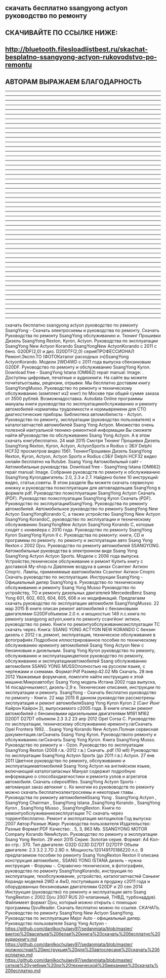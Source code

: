 скачать бесплатно ssangyong actyon руководство по ремонту
--------------------------------------------------
СКАЧИВАЙТЕ ПО ССЫЛКЕ НИЖЕ:
--------------------------------------------------
http://bluetooth.filesloadlistbest.ru/skachat-besplatno-ssangyong-actyon-rukovodstvo-po-remontu
--------------------------------------------------
АВТОРАМ ВЫРАЖАЕМ БЛАГОДАРНОСТЬ
--------------------------------------------------
--------------------------------------------------
--------------------------------------------------
--------------------------------------------------
--------------------------------------------------
--------------------------------------------------
--------------------------------------------------
--------------------------------------------------
--------------------------------------------------
--------------------------------------------------
--------------------------------------------------
--------------------------------------------------
--------------------------------------------------
--------------------------------------------------
--------------------------------------------------
--------------------------------------------------
--------------------------------------------------
--------------------------------------------------
--------------------------------------------------
--------------------------------------------------
--------------------------------------------------
--------------------------------------------------
--------------------------------------------------
--------------------------------------------------
--------------------------------------------------
--------------------------------------------------
--------------------------------------------------
--------------------------------------------------
--------------------------------------------------
--------------------------------------------------
--------------------------------------------------
--------------------------------------------------
--------------------------------------------------
--------------------------------------------------
--------------------------------------------------
--------------------------------------------------
--------------------------------------------------
--------------------------------------------------
--------------------------------------------------
--------------------------------------------------
--------------------------------------------------
--------------------------------------------------
--------------------------------------------------
--------------------------------------------------
--------------------------------------------------
--------------------------------------------------
--------------------------------------------------
--------------------------------------------------
--------------------------------------------------
--------------------------------------------------
--------------------------------------------------
скачать бесплатно ssangyong actyon руководство по ремонту SsangYong - Скачать электросхемы и руководства по ремонту. Скачать Руководства по ремонту SsangYong обслуживанию и. Тюнинг Прошивки Дизель SsangYong Rexton, Kyron, Actyon. Руководства по эксплуатации SsangYong New Actyon  Korando SsangYongNew ActyonKorando с 2011 с бенз. G20DF(2,0) и диз. D20DTF(2,0) серияПРОФЕССИОНАЛ Ремонт.Экспл.ТО (ФОТОКаталог расходных зч)SsangYong ActyonKorando. Модели 2WD4WD с 2011 года выпуска cбензиновым G20DF. Руководство по ремонту и обслуживанию SsangYong Kyron. Download free - SsangYong Istana (OM662) repair manual: Image: . Доступны цифровые, печатные и аудиокниги. На сайте вы можете почитатьотзывы, рецензии, отрывки. Мы бесплатно доставим книгу SsangYongMusso. Руководство по ремонту и техническому обслуживанию (комплект из2 книг) по Москве при общей сумме заказа от 3500 рублей. Возможнадоставка. Autodata Online программы мануалы книги руководства по эксплуатацииобслуживанию и ремонту автомобилей нормативы трудоемкости и нормывремени для СТО диагностические приборы. Библиотека автомобилиста - Actyon. Руководство по ремонту, эксплуатации (руководство пользователя) и каталогзапчастей автомобилей Ssang Yong Actyon.  Множество очень полезной иактуальной технико-ремонтной информации Вы сможете найти вРуководстве по обслуживанию Ssang Yong Actyon. А в этом  скачать книгубесплатно. 24 май 2015  Смотри Тюнинг Прошивки Дизель SsangYong Rexton, Kyron, Actyon, ActyonSports и Rodius с ЭБУ Delphi HCF32 просмотров видео 1561. ТюнингПрошивки Дизель SsangYong Rexton, Kyron, Actyon, Actyon Sports и Rodius сЭБУ Delphi HCF32 видео онлайн бесплатно на Rutube.
Ssang Yong  Автомобильный сайт - Автомобильные руководства. Download free - SsangYong Istana (OM662) repair manual: Image. Собрание руководств по ремонту и обслуживанию SsangYong Kyronдвигатель: 2.0, 2.3 и 2.7. Найдено более 10 инструкций: видео, статьи,советы. В этом разделе Вы можете скачать сервисную книжку и руководства поэксплуатации для автовладельцев SsangYong в формате pdf. Руководство поэксплуатации SsangYong Actyon Скачать (PDF). Руководство поэксплуатации SsangYong Kyron Скачать (PDF). Руководство по эксплуатацииSsangYong. Руководства по ремонту автомобилей. Автомобильное руководство по ремонту SsangYong New Actyon  SsangYongKorando C, а также устройство SsangYong New Actyon  SsangYong KorandoC, руководство по эксплуатации и техническому обслуживанию SsangYongNew Actyon  SsangYong Korando C, которые сходят с конвейера с 2010 года. Руководство по ремонту SsangYong Kyron  SsangYong Kyron II с. Руководства по ремонту: книги, CD и программы по ремонту. по ремонту и эксплуатации авто Ssang Yong Rexton с 2002 Djvu. Руководство по ремонту автомобилей SSANGYONG. Автомобильные руководства в электронном виде Ssang Yong
SsangYong Actyon  Actyon Sports. Модели с 2006 года выпуска. Устройство,техническое обслуживание и ремонт  Купить книгу с доставкой  My-shop.ru Давление воздуха в шинах Ссангенг Актион Спортс. Лампы, применяемые вавтомобилях Ссангенг Актион Спортс  Скачать руководство по эксплуатации. Инструкции  SsangYong - Официальный дилер SsangYong в. Руководство по техническому обслуживанию и ремонту Ssang Yong Musso Руководство по устройству, ТО и ремонту дизельных двигателей MercedesBenz  Ssang Yong 601, 602, 603, 604, 605, 606 и их модификаций. Предлагаем скачать руководство по эксплуатации автомобиля SsangYongMusso. 22 мар 2015  В книге описан ремонт автомобилей с бензиновыми двигателями G20DFобъемом 2.0 л. и мощностью 149 л.с.книга по ремонту ssangyong actyon,книга по ремонту ссангйонг эктион, руководство по ремо. Книги по ремонтуобслуживаниюэксплуатации ТС скачать через. Книга: SSANG YONG ACTYON NEW  KORANDO C бензин  дизель с 2012 г.в.,ремонт, эксплуатация, техническое обслуживание в фотографиях.Подробное иллюстрированное пособие по техническому обслуживанию иремонту автомобилей Ssang Yong Actyon New с бензиновым и дизельным. Ssang Yong Kyron руководство по ремонту, обслуживанию и эксплуатациицветное руководство по ремонту, обслуживанию и эксплуатацииавтомобилей Ssang  обслуживанию автомобиля SSANG YONG MUSSOполностью на русском языке, с чертежами и схемами. Формат:Pdf Размер:42.02 Mb Скачать. 28 янв 2012  Уважаемые форумчане, помогите найти инструкцию к этой машине:Микроавтобус Ssang Yong модель Истана 2002 года выпуска, 14 посадочныхмест, дизель-2,9 к. Технические описания, инструкции по эксплуатации и ремонту. SsangYong - Скачать бесплатно руководство по ремонту - Книги. 22 мар 2015  В данном руководстве рассмотрены эксплуатация и ремонт автомобиляSsang Yong Kyron  Kyron 2 (Санг Йонг Кайрон  Кайрон 2), выпускаемого с2005 года. В книге описан ремонт автомобилей с бензиновыми идизельными двигателями М161  M162  D20DT  D27DT объемом 2.3  3.2
23 апр 2012  Opel Corsa C. Руководство по эксплуатации, техническому обслуживанию иремонту.rarСкачать Opel Frontera 1992. . Ssang Yong Korando New Actyon.Полная сервисная документация.rarСкачать Ssang Yong Kyron. Руководствопо ремонту и обслуживанию.rarСкачать Ssang Yong Kyron. Книга SsangYong Musso. Руководство по ремонту и  - Ozon. Руководство по эксплуатации SsangYong Rexton (2008 г.в.-2012 г.в.) Скачать .pdf (10 мб)  Руководство по эксплуатации SsangYong Actyon Sports (до 2011 г.в.) Actyon. 27 янв 2011  Цветное руководство по ремонту, обслуживанию и эксплуатацииавтомобилей Ssang Yong Actyon на английском языке, включающий каталогзапасных  Мануал содержит подробную информацию о способахдиагностики и ремонта узлов и агрегатов автомобиля.  Скачать cdepositfiles. SsangYong Actyon Sports - автомануал заказ автокниг с. Ко многим из рукововодств по ремонту можно скачать бесплатноэлектросхемы и некоторые главы .  Руководства по ремонту автомобилейSsang Yong . SsangYong Actyon , SsangYong Chairman , SsangYong Istana ,SsangYong Korando , SsangYong Kyron , SsangYong Musso , SsangYongRexton. Книги по ремонтуобслуживаниюэксплуатации ТС скачать через торрентбесплатно.  Ремонт и эксплуатация мотоциклов Год выпуска: 2007 Автор:Разные Жанр: Руководства пользователя Издательство: Разные Формат:PDF Качество: . 5, 3, 863 Mb. SSANGYONG MOTOR Company Korando NewActyon. Руководство по ремонту и эксплуатации Ssang Yong Rexton. 29 июл 2015  Серия: Золотая серия. Формат: А4 Кол-во стр.: 370. Тип двигателя: G32D G23D  D27DT  D27DTР Объем двигателя: 2.3  3.2  2.7D  2.9D л. Мощность:120149170186220 л.с. В предлагаемом пособии по ремонту Ssang YongRexton  Rexton II описана конструкция автомобиля,. SSANG YONG ISTANA дизель - нужна инструкция - Форумы -. Справочно-техническое, в фотографиях, руководство по ремонту SsangYongKorando, инструкция по эксплуатации, техобслуживание, устройство, каталогзапчастей Саньенг Корандо моделей 2WD и 4wD, поступивших в продажу с2011 года и оборудованных бензиновыми двигателями G20DF и
20 сен 2014  Инструкция (руководство) по ремонту и эксплуатации авто Ssang YongRexton с 2002 Djvu 2007 RUS  20-клапанный, ТНВД, турбонаддув). Файлимеет формат Djvu, который можно открыть с помощью программы DjvuReader. Скачать бесплатно можно по ссылке. СКАЧАТЬ. Руководство по ремонту SsangYong New Actyon  SsangYong. Руководства по эксплуатации  Major Auto - официальный дилер. Руководство пользователя Ssang Yong Actyon -
https://github.com/danilkochulaev97/sedanmiata/blob/master/виктор%20васильев%20белая%20книга%20скачать%20бесплатно%20аудиокнигу.md
https://github.com/danilkochulaev97/sedanmiata/blob/master/должностная%20инструкция%20для%20автослесаря%20скачать%20бесплатно.md
https://github.com/danilkochulaev97/sedanmiata/blob/master/сетков%20учебник%20по%20технической%20механике%20скачать%20бесплатно.md